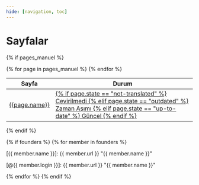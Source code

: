 ```yaml
---
hide: [navigation, toc]
---
```

# Sayfalar

{% if pages_manuel %}
<table>
    <thead>
        <tr>
            <th>Sayfa</th>
            <th>Durum</th>
        </tr>
    </thead>
    <tbody>
        {% for page in pages_manuel %}
        <tr>
            <td><a href="https://github.com/tiangolo/fastapi/blob/master/docs/en/docs{{page.name}}">{{page.name}}</a></td>
            <td>
                <a href="https://github.com/tiangolo/fastapi/blob/master/docs/tr/docs{{page.name}}">
                {% if page.state == "not-translated" %}
                    Çevirilmedi
                {% elif page.state == "outdated" %}
                    Zaman Aşımı
                {% elif page.state == "up-to-date" %}
                    Güncel
                {% endif %}
                </a>
            </td>
        </tr>
        {% endfor %}
    </tbody>
</table>
{% endif %}

<!-- Add refs from founders -->
{% if founders %}
{% for member in founders %}

[{{ member.name }}]: {{ member.url }} "{{ member.name }}"

[@{{ member.login }}]: {{ member.url }} "{{ member.name }}"

{% endfor %}
{% endif %}
